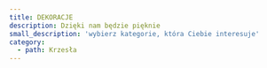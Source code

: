 ```yaml
---
title: DEKORACJE
description: Dzięki nam będzie pięknie
small_description: 'wybierz kategorie, która Ciebie interesuje'
category:
  - path: Krzesła
---
```


